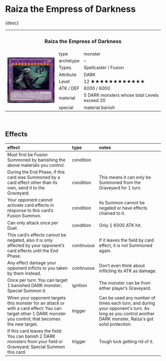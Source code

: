 # Raiza the Empress of Darkness

{desc}


<table>
  <tr>
    <th colspan="3"> <h3> Raiza the Empress of Darkness </h3> </th>
  </tr>
  <tr>
    <td rowspan="8"> <img src="../../../.assets/cards/fusion/Raiza.png" width="320px"> </td>
    <td> type </td>
    <td> monster </td>
  </tr>
  <tr>
    <td> archetype </td>
    <td> – </td>
  </tr>
  <tr>
    <td> Types </td>
    <td> Spellcaster / Fusion </td>
  </tr>
  <tr>
    <td> Attribute </td>
    <td> DARK </td>
  </tr>
  <tr>
    <td> Level </td>
    <td> 12 ★★★★★★★★★★★★ </td>
  </tr>
  <tr>
    <td> ATK / DEF </td>
    <td> 6000 / 6000 </td>
  </tr>
  <tr>
    <td> material </td>
    <td> 5 DARK monsters whose total Levels exceed 20 </td>
  </tr>
  <tr>
    <td> special </td>
    <td> material banish </td>
  </tr>
</table>


<br>


## Effects

| effect | type | notes |
| :----- | :--- | :---- |
| Must first be Fusion Summoned by banishing the above materials you control. | condition | |
| During the End Phase, if this card was Summoned by a card effect other than its own, send it to the Graveyard. | condition | This means it can only be Summoned from the Graveyard for 1 turn. |
| Your opponent cannot activate card effects in response to this card’s Fusion Summon. | condition | Its Summon cannot be negated or have effects chained to it. |
| Can only attack once per Duel. | condition | Only 1 6000 ATK hit. |
| This card’s effects cannot be negated, also it is only affected by your opponent’s card effects until the End Phase. | continuous | If it leaves the field by card effect, it is not Summoned again. |
| Any effect damage your opponent inflicts to you taken by them instead. | continuous | Don’t even think about inflicting its ATK as damage. |
| Once per turn: You can target 1 banished DARK monster; Special Summon it. | ignition | The monster can be from either player’s Graveyard. |
| When your opponent targets this monster for an attack or with a card effect: You can target other 1 DARK monster you control; that becomes the new target. | trigger | Can be used any number of times each turn, and during your opponent's turn. As long as you control another DARK monster, Raiza's got solid protection. |
| If this card leaves the field: You can banish 2 DARK monsters from your field or Graveyard; Special Summon this card. | trigger | Tough luck getting rid of it. |
